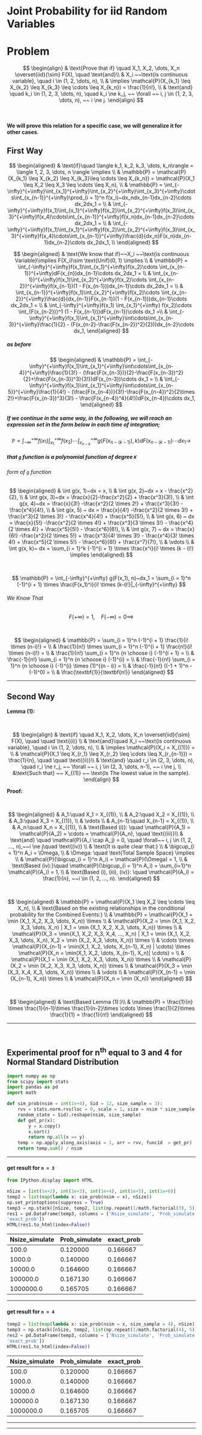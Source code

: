 # Joint Probability for iid Random Variables

# Problem

$$
\begin{align}
& \text{Prove that if} \quad X_1, X_2, \dots, X_n \overset{iid}{\sim} F(X), \quad \text{and}\\
& X_i ~~\text{is continuous variable}, \quad i \in (1, 2, \dots, n), \\
& \implies \mathcal{P}(X_{k_1} \leq X_{k_2} \leq X_{k_3} \leq \cdots \leq X_{k_n}) = \frac{1}{n!}, \\
& \text{and} \quad k_i \in (1, 2, 3, \dots, n), \quad k_i \ne k_j, ~~ \forall ~~ i, j \in  (1, 2, 3, \dots, n), ~~ i \ne j.
\end{align}
$$

   

#### We will prove this relation for a specific case, we will generalize it for other cases.

  
  

## First Way

$$
\begin{aligned}
& \text{if}\quad \langle k_1, k_2, k_3, \dots, k_n\rangle  = \langle 1, 2, 3, \dots, n \rangle \implies \\
& \mathbb{P} = \mathcal{P}(X_{k_1} \leq X_{k_2} \leq X_{k_3}\leq \cdots \leq X_{k_n}) = \mathcal{P}(X_1 \leq X_2 \leq X_3 \leq \cdots \leq X_n), \\
& \mathbb{P} = \int_{-\infty}^{+\infty}\int_{x_1}^{+\infty}\int_{x_2}^{+\infty}\int_{x_3}^{+\infty}\cdots\int_{x_{n-1}}^{+\infty}\prod_{i = 1}^n f(x_i)~dx_ndx_{n-1}dx_{n-2}\cdots dx_2dx_1 = \\
& \int_{-\infty}^{+\infty}f(x_1)\int_{x_1}^{+\infty}f(x_2)\int_{x_2}^{+\infty}f(x_3)\int_{x_3}^{+\infty}f(x_4)\cdots\int_{x_{n-1}}^{+\infty}f(x_n)dx_{n-1}dx_{n-2}\cdots dx_2dx_1 = \\
& \int_{-\infty}^{+\infty}f(x_1)\int_{x_1}^{+\infty}f(x_2)\int_{x_2}^{+\infty}f(x_3)\int_{x_3}^{+\infty}f(x_4)\cdots\int_{x_{n-1}}^{+\infty}\frac{d}{dx_n}F(x_n)dx_{n-1}dx_{n-2}\cdots dx_2dx_1, \\
\end{aligned}
$$

$$
\begin{aligned}
& \text{We know that if}~~X_i ~~\text{is continuous Variable}\implies F(X_i)\sim \text{Unif}(0, 1) \implies \\
& \mathbb{P} = \int_{-\infty}^{+\infty}f(x_1)\int_{x_1}^{+\infty}f(x_2)\cdots
\int_{x_{n-1}}^{+\infty}dF(x_{n})dx_{n-1}\cdots dx_2dx_1 = \\
& \int_{x_{n-1}}^{+\infty}f(x_1)\int_{x_2}^{+\infty}f(x_2)\cdots
\int_{x_{n-2}}^{+\infty}f(x_{n-1})(1 - F(x_{n-1}))dx_{n-1}\cdots dx_2dx_1 = \\
& \int_{x_{n-1}}^{+\infty}f(x_1)\int_{x_2}^{+\infty}f(x_2)\cdots
\int_{x_{n-2}}^{+\infty}\frac{d}{dx_{n-1}}F(x_{n-1})(1 - F(x_{n-1}))dx_{n-1}\cdots dx_2dx_1 = \\
& \int_{-\infty}^{+\infty}f(x_1) \int_{x_1}^{+\infty} f(x_2)\cdots \int_{F(x_{n-2})}^1 (1 - F(x_{n-1}))dF(x_{n-1})\cdots dx_1 =\\
& \int_{-\infty}^{+\infty}f(x_1)\int_{x_1}^{+\infty}\int\cdots\int_{x_{n-3}}^{+\infty}\frac{1}{2} - (F(x_{n-2}-\frac{F(x_{n-2})^2}{2}))dx_{n-2}\cdots dx_1, 
\end{aligned}
$$

##### as before

$$
\begin{aligned}
& \mathbb{P} = \int_{-\infty}^{+\infty}f(x_1)\int_{x_1}^{+\infty}\int\cdots\int_{x_{n-4}}^{+\infty}\frac{1}{3!} - (\frac{F(x_{n-3})}{2}-\frac{F(x_{n-3})^2}{2}+\frac{F(x_{n-3})^3}{3!})dF(x_{n-3})\cdots dx_1 = \\
& \int_{-\infty}^{+\infty}f(x_1)\int_{x_1}^{+\infty}\int\cdots\int_{x_{n-5}}^{+\infty}\frac{1}{4!} - (\frac{F(x_{n-4})}{3!}-\frac{F(x_{n-4})^2}{2\times 2!}+\frac{F(x_{n-3})^3}{3!} - \frac{F(x_{n-4})^4}{4!})dF(x_{n-4})\cdots dx_1, 
\end{aligned}
$$

##### If we continue in the same way, in the following, we will reach an expression set in the form below in each time of integration;

$$
\mathbb{P} = \int_{-\infty}^{+\infty} f(x_1) \int_{x_1}^{+\infty}f(x_2) \cdots \int_{x_{n-k}}^{+\infty}g(F(x_{n-(k-1)}), k)dF(x_{n-(k-1)})\cdots dx_1 \to 
$$

##### that `g` function is a polynomial function of degree `K`

  

###### form of `g` function

$$
\begin{aligned}
& \int g(x, 1)~dx = x, \\
& \int g(x, 2)~dx = x - \frac{x^2}{2}, \\
& \int g(x, 3)~dx = \frac{x}{2}-\frac{x^2}{2} + \frac{x^3}{3!}, \\
& \int g(x, 4)~dx = \frac{x}{3!} -\frac{x^2}{2 \times 2!} + \frac{x^3}{3!} - \frac{x^4}{4!}, \\
& \int g(x, 5) ~ dx = \frac{x}{4!} -\frac{x^2}{2 \times 3!} + \frac{x^3}{2 \times 3!} - \frac{x^4}{4!} + \frac{x^5}{5!}, \\
& \int g(x, 6) ~ dx = \frac{x}{5!} -\frac{x^2}{2 \times 4!} + \frac{x^3}{3 \times 3!} - \frac{x^4}{2 \times 4!} + \frac{x^5}{5!} - \frac{x^6}{6!}, \\
& \int g(x, 7) ~ dx = \frac{x}{6!} -\frac{x^2}{2 \times 5!} + \frac{x^3}{4! \times 3!} - \frac{x^4}{3! \times 4!} + \frac{x^5}{2 \times 5!} - \frac{x^6}{6!} + \frac{x^7}{7!}, \\
& \vdots \\
& \int g(x, k)~ dx = \sum_{i = 1}^k (-1)^{i + 1} \times \frac{x^i}{i! \times (k - i)!} \implies 
\end{aligned}
$$

 

$$
\mathbb{P} = \int_{-\infty}^{+\infty} g(F(x_1), n)~dx_1 = \sum_{i = 1}^n (-1)^{i + 1} \times \frac{F(x_1)^i}{i! \times (k-i)!}|_{-\infty}^{+\infty} 
$$

###### We Know That

$$
F(+\infty) = 1, \quad F(-\infty) = 0 \implies 
$$

 

$$
\begin{aligned}
& \mathbb{P} = \sum_{i = 1}^n (-1)^{i + 1} \frac{1}{i! \times (n-i)!} = \\
& \frac{1}{n!} \times \sum_{i = 1}^n (-1)^{i + 1} \frac{n!}{i! \times (n-i)!} = \\
& \frac{1}{n!} \sum_{i = 1}^n {n \choose i} (-1)^{i + 1} = \\
& \frac{-1}{n!} \sum_{i = 1}^n {n \choose i} (-1)^{i} = \\
& \frac{-1}{n!} \sum_{i = 1}^n {n \choose i} (-1)^{i} \times (1)^{(n - i)} = \\
& \frac{-1}{n!} ((-1 + 1)^n - (-1)^0) = \\
& \frac{\textbf{1}}{\textbf{n!}}
\end{aligned}
$$

------------------------------------------------------------------------

## Second Way

**Lemma (1):**

   

$$
\begin{align}
& \text{if} \quad X_1, X_2, \dots, X_n \overset{iid}{\sim} F(X), \quad \quad \text{(i)} \\
& \text{and}\quad  X_i ~~\text{is continuous variable}, \quad i \in (1, 2, \dots, n), \\
& \implies \mathcal{P}(X_i = X_{(1)}) =  \\
& \mathcal{P}(X_1 \leq X_{r_1} \leq X_{r_2} \leq \cdots \leq X_{r_{n-1}}) = \frac{1}{n}, \quad \quad \text{(ii)}\\
& \text{and} \quad r_i \in (2, 3, \dots, n), \quad r_i \ne r_j, ~~ \forall ~~ i, j \in  (2, 3, \dots, n-1), ~~ i \ne j, \\
&\text{Such that} ~~ X_{(1)} ~~ \text{Is The lowest value in the sample}.
\end{align}
$$

**Proof:**

   

$$
\begin{aligned}
& A_1:\quad X_1 = X_{(1)}, \\
& A_2:\quad X_2 = X_{(1)}, \\
& A_3:\quad X_3 = X_{(1)}, \\
& \vdots \\
& A_{n-1}:\quad X_{n-1} = X_{(1)}, \\
& A_n:\quad X_n = X_{(1)}, \\
& \text{Based (i)}: \quad \mathcal{P}(A_1) = \mathcal{P}(A_2) = \cdots = \mathcal{P}(A_n), \quad \text{(iii)}\\
& \text{and} \quad \mathcal{P}(A_i \cap A_j) = 0, \quad \forall~~ i, j \in (1, 2, ..., n),~~i \ne j\quad \text{(iv)} \\
& \text{It is quite clear that:} \\
& \bigcup_{i = 1}^n A_i = \Omega, \\
& \Omega: \quad \text{Total Sample Space} \implies \\
& \mathcal{P}(\bigcup_{i = 1}^n A_i) = \mathcal{P}(\Omega) = 1, \\
& \text{Based (iv):}\quad \mathcal{P}(\bigcup_{i = 1}^n A_i) = \sum_{i=1}^n \mathcal{P}(A_i) = 1, \\
& \text{Based (i), (iii), (iv)}: \quad \mathcal{P}(A_i) = \frac{1}{n}, ~~i \in (1, 2, ..., n).
\end{aligned}
$$

  

 

$$
\begin{aligned}
& \mathbb{P} = \mathcal{P}(X_1 \leq X_2 \leq \cdots \leq X_n), \\
& \text{Based on the existing relationships in the conditional probability for the Combined Events:} \\
& \mathbb{P} = \mathcal{P}(X_1  = \min (X_1, X_2, X_3, \dots, X_n)) \times \\
& \mathcal{P}(X_2  = \min (X_1, X_2, X_3, \dots, X_n)  | X_1  = \min (X_1, X_2, X_3, \dots, X_n)) \times \\
& \mathcal{P}(X_3 = \min(X_1, X_2, X_3, X_4, ..., X_n) | X_1  = \min (X_1, X_2, X_3, \dots, X_n), X_2  = \min (X_2, X_3, \dots, X_n)) \times \\
& \cdots \times \mathcal{P}(X_{n-1} = \min(X_1, X_2, \dots, X_{n-1}, X_n) | \cdots) \times \mathcal{P}(X_n = \min(X_1, X_2, \dots, X_{n-1}, X_n)| \cdots) = \\
& \mathcal{P}(X_1  = \min (X_1, X_2, X_3, \dots, X_n)) \times \\
& \mathcal{P}(X_2  = \min (X_2, X_3, X_3, \dots, X_n)) \times \\
& \mathcal{P}(X_3  = \min (X_3, X_4, X_3, \dots, X_n)) \times \\
& \vdots \\
& \mathcal{P}(X_{n-1}  = \min (X_{n-1}, X_n)) \times \\
& \mathcal{P}(X_n = \min (X_n))
\end{aligned} 
$$

   

$$
\begin{aligned}
& \text{Based Lemma (1):}\\
& \mathbb{P} = \frac{1}{n} \times \frac{1}{n-1}\times \frac{1}{n-2}\times \cdots \times \frac{1}{2}\times \frac{1}{1} = \frac{1}{n!}
\end{aligned}
$$

------------------------------------------------------------------------

   

## Experimental proof for n<sup>th</sup> equal to 3 and 4 for Normal Standard Distribution

``` python
import numpy as np
from scipy import stats
import pandas as pd
import math

def sim_prob(nsim = int(1e+4), Sid = 12, size_sample = 3):
    rvv = stats.norm.rvs(loc = 0, scale = 1, size = nsim * size_sample, 
    random_state = Sid).reshape(nsim, size_sample)
    def get_pr(x):
        y = x.copy()
        x.sort()
        return np.all(x == y)
    temp = np.apply_along_axis(axis = 1, arr = rvv, func1d  = get_pr)
    return temp.sum() / nsim
```

------------------------------------------------------------------------

#### get result for `n = 3`

``` python
from IPython.display import HTML

nSize = [int(1e+2), int(1e+3), int(1e+4), int(1e+5), int(1e+6)]
temp2 = list(map(lambda x: sim_prob(nsim = x), nSize))
np.set_printoptions(suppress = True)
temp3 = np.stack([nSize, temp2, list(np.repeat(1/math.factorial(3), 5))], axis = 1)
res1 = pd.DataFrame(temp3, columns = ['Nsize_simulate', 'Prob_simulate', 
'exact_prob'])
HTML(res1.to_html(index=False))
```

| Nsize_simulate | Prob_simulate | exact_prob |
|----------------|---------------|------------|
| 100.0          | 0.120000      | 0.166667   |
| 1000.0         | 0.140000      | 0.166667   |
| 10000.0        | 0.164600      | 0.166667   |
| 100000.0       | 0.167130      | 0.166667   |
| 1000000.0      | 0.165705      | 0.166667   |

------------------------------------------------------------------------

#### get result for `n = 4`

``` python
temp2 = list(map(lambda x: sim_prob(nsim = x, size_sample = 4), nSize))
temp3 = np.stack([nSize, temp2, list(np.repeat(1/math.factorial(4), 5))], axis = 1)
res2 = pd.DataFrame(temp3, columns = ['Nsize_simulate', 'Prob_simulate', 
'exact_prob'])
HTML(res1.to_html(index=False))
```

| Nsize_simulate | Prob_simulate | exact_prob |
|----------------|---------------|------------|
| 100.0          | 0.120000      | 0.166667   |
| 1000.0         | 0.140000      | 0.166667   |
| 10000.0        | 0.164600      | 0.166667   |
| 100000.0       | 0.167130      | 0.166667   |
| 1000000.0      | 0.165705      | 0.166667   |

------------------------------------------------------------------------

------------------------------------------------------------------------
